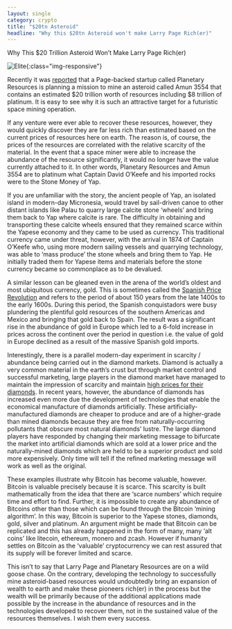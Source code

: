 ```yaml
---
layout: single
category: crypto
title: "$20tn Asteroid"
headline: "Why this $20tn Asteroid won't make Larry Page Rich(er)"
---
```

Why This $20 Trillion Asteroid Won’t Make Larry Page Rich(er)

![Elite]({{site.url}}/assets/images/AsteroidMining.jpg){:class="img-responsive"}

Recently it was [reported](https://mashable.com/2012/04/26/planetary-resources-asteroid-mining-trillions/#329zeI7l9Gqi) that a Page-backed startup called Planetary Resources is planning a mission to mine an asteroid called Amun 3554 that contains an estimated $20 trillion worth of resources including $8 trillion of platinum.  It is easy to see why it is such an attractive target for a futuristic space mining operation.

If any venture were ever able to recover these resources, however, they would quickly discover they are far less rich than estimated based on the current prices of resources here on earth.  The reason is, of course, the prices of the resources are correlated with the relative scarcity of the material.  In the event that a space miner were able to increase the abundance of the resource significantly, it would no longer have the value currently attached to it.  In other words, Planetary Resources and Amun 3554 are to platinum what Captain David O’Keefe and his imported rocks were to the Stone Money of Yap.

If you are unfamiliar with the story, the ancient people of Yap, an isolated island in modern-day Micronesia, would travel by sail-driven canoe to other distant islands like Palau to quarry large calcite stone ‘wheels’ and bring them back to Yap where calcite is rare.  The difficulty in obtaining and transporting these calcite wheels ensured that they remained scarce within the Yapese economy and they came to be used as currency.  This traditional currency came under threat, however, with the arrival in 1874 of Captain O’Keefe who, using more modern sailing vessels and quarrying technology, was able to ‘mass produce’ the stone wheels and bring them to Yap.  He initially traded them for Yapese items and materials before the stone currency became so commonplace as to be devalued.

A similar lesson can be gleaned even in the arena of the world’s oldest and most ubiquitous currency, gold.  This is sometimes called the [Spanish Price Revolution](https://en.wikipedia.org/wiki/Price_revolution) and refers to the period of about 150 years from the late 1400s to the early 1600s.  During this period, the Spanish conquistadors were busy plundering the plentiful gold resources of the southern Americas and Mexico and bringing that gold back to Spain.  The result was a significant rise in the abundance of gold in Europe which led to a 6-fold increase in prices across the continent over the period in question i.e. the value of gold in Europe declined as a result of the massive Spanish gold imports.

Interestingly, there is a parallel modern-day experiment in scarcity / abundance being carried out in the diamond markets.  Diamond is actually a very common material in the earth’s crust but through market control and successful marketing, large players in the diamond market have managed to maintain the impression of scarcity and maintain [high prices for their diamonds](https://www.amazon.com/Rise-Fall-Diamonds-Shattering-Brilliant/dp/0671412892/ref=sr_1_1?ie=UTF8&qid=1543725256&sr=8-1&keywords=the+rise+and+fall+of+diamonds).  In recent years, however, the abundance of diamonds has increased even more due the development of technologies that enable the economical manufacture of diamonds artificially.  These artificially-manufactured diamonds are cheaper to produce and are of a higher-grade than mined diamonds because they are free from naturally-occurring pollutants that obscure most natural diamonds’ lustre.  The large diamond players have responded by changing their marketing message to bifurcate the market into artificial diamonds which are sold at a lower price and the naturally-mined diamonds which are held to be a superior product and sold more expensively.  Only time will tell if the refined marketing message will work as well as the original.

These examples illustrate why Bitcoin has become valuable, however.  Bitcoin is valuable precisely because it is scarce.  This scarcity is built mathematically from the idea that there are ‘scarce numbers’ which require time and effort to find.  Further, it is impossible to create any abundance of Bitcoins other than those which can be found through the Bitcoin ‘mining algorithm’.  In this way, Bitcoin is superior to the Yapese stones, diamonds, gold, silver and platinum.  An argument might be made that Bitcoin can be replicated and this has already happened in the form of many, many ‘alt coins’ like litecoin, ethereum, monero and zcash.  However if humanity settles on Bitcoin as the ‘valuable’ cryptocurrency we can rest assured that its supply will be forever limited and scarce.

This isn’t to say that Larry Page and Planetary Resources are on a wild goose chase.  On the contrary, developing the technology to successfully mine asteroid-based resources would undoubtedly bring an expansion of wealth to earth and make these pioneers rich(er) in the process but the wealth will be primarily because of the additional applications made possible by the increase in the abundance of resources and in the technologies developed to recover them, not in the sustained value of the resources themselves.  I wish them every success.


